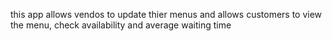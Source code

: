 this app allows vendos to update thier menus and allows customers to view the menu, check availability and average waiting time
